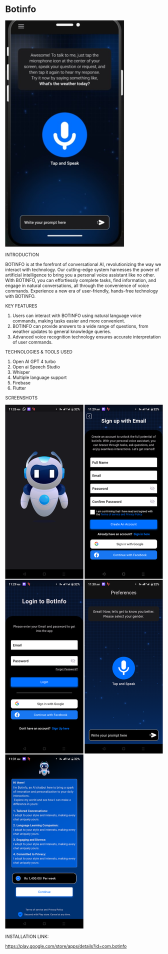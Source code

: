 # Botinfo
<img src = "117.png" width ="380" />


INTRODUCTION

BOTINFO is at the forefront of conversational AI, revolutionizing the way we interact with technology. Our cutting-edge system harnesses the power of artificial intelligence to bring you a personal voice assistant like no other. With BOTINFO, you can effortlessly complete tasks, find information, and engage in natural conversations, all through the convenience of voice commands. Experience a new era of user-friendly, hands-free technology with BOTINFO.

KEY FEATURES
1. Users can interact with BOTINFO using natural language voice commands, making tasks easier and more convenient.
2. BOTINFO can provide answers to a wide range of questions, from weather updates to general knowledge queries.
3. Advanced voice recognition technology ensures accurate interpretation of user commands.

TECHNOLOGIES & TOOLS USED

1. Open AI GPT 4 turbo
2. Open ai Speech Studio
3. Whisper
4. Multiple language support
5. Firebase
6. Flutter

SCREENSHOTS

<img src = "1.png" width ="250" /> <img src = "2.png" width ="250" /> <img src = "3.png" width ="250" /> <img src = "4.png" width ="250" /> <img src = "5.png" width ="250" />

INSTALLATION LINK:

https://play.google.com/store/apps/details?id=com.botinfo
